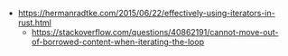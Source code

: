 - https://hermanradtke.com/2015/06/22/effectively-using-iterators-in-rust.html
  - https://stackoverflow.com/questions/40862191/cannot-move-out-of-borrowed-content-when-iterating-the-loop
